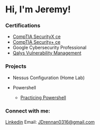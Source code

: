 # Hi, I'm Jeremy! 

### Certifications
- [CompTIA SecurityX ce](./certifications/CompTIA-SecurityX.pdf)
- [CompTIA Security+ ce](./certifications/CompTIA-Security-Plus.pdf)  
- Google Cybersecurity Professional  
- [Qalys Vulnerability Management](./certifications/Qualys-Vulnerability-Management.pdf)  
  
### Projects

- Nessus Configuration (Home Lab)

- Powershell
  - [Practicing Powershell](<add URL>)


### Connect with me:
[Linkedin](https://linkedin.com/in/jeremy-drennan)
Email: JDrennan0316@gmail.com

<!--
**joshmadakor1/joshmadakor1** is a ✨ _special_ ✨ repository because its `README.md` (this file) appears on your GitHub profile.

Here are some ideas to get you started:

- 🔭 I’m currently working on ...
- 🌱 I’m currently learning ...
- 👯 I’m looking to collaborate on ...
- 🤔 I’m looking for help with ...
- 💬 Ask me about ...
- 📫 How to reach me: ...
- 😄 Pronouns: ...
- ⚡ Fun fact: ...
-->
